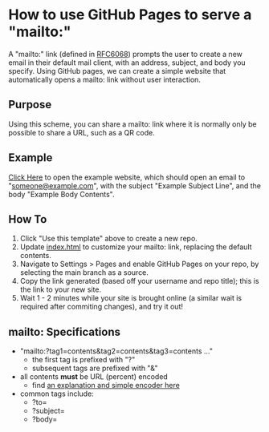 # How to use GitHub Pages to serve a "mailto:"

A "mailto:" link (defined in [RFC6068](https://datatracker.ietf.org/doc/html/rfc6068)) prompts the user to create a new email in their default mail client, with an address, subject, and body you specify. Using GitHub pages, we can create a simple website that automatically opens a mailto: link without user interaction.

## Purpose

Using this scheme, you can share a mailto: link where it is normally only be possible to share a URL, such as a QR code. 

## Example

[Click Here](http://chapmanb.com/GitHub-pages-mailto/) to open the example website, which should open an email to "someone@example.com", with the subject "Example Subject Line", and the body "Example Body Contents".

## How To

1. Click "Use this template" above to create a new repo.
2. Update [index.html](index.html) to customize your mailto: link, replacing the default contents.
3. Navigate to Settings > Pages and enable GitHub Pages on your repo, by selecting the main branch as a source.
4. Copy the link generated (based off your username and repo title); this is the link to your new site.
5. Wait 1 - 2 minutes while your site is brought online (a similar wait is required after commiting changes), and try it out! 

## mailto: Specifications

- "mailto:?tag1=contents&tag2=contents&tag3=contents ..."
  - the first tag is prefixed with "?"
  - subsequent tags are prefixed with "&"
- all contents **must** be URL (percent) encoded
  - find [an explanation and simple encoder here](https://www.w3schools.com/tags/ref_urlencode.asp)
- common tags include:
  - ?to=
  - ?subject=
  - ?body=
